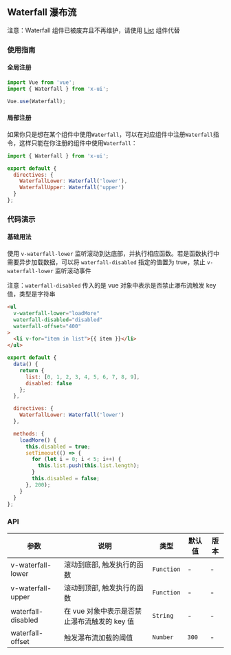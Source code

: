## Waterfall 瀑布流
注意：Waterfall 组件已被废弃且不再维护，请使用 [List](#/zh-CN/list) 组件代替

### 使用指南

#### 全局注册

```js
import Vue from 'vue';
import { Waterfall } from 'x-ui';

Vue.use(Waterfall);
```

#### 局部注册

如果你只是想在某个组件中使用`Waterfall`，可以在对应组件中注册`Waterfall`指令，这样只能在你注册的组件中使用`Waterfall`：

```js
import { Waterfall } from 'x-ui';

export default {
  directives: {
    WaterfallLower: Waterfall('lower'),
    WaterfallUpper: Waterfall('upper')
  }
};
```

### 代码演示

#### 基础用法
使用 `v-waterfall-lower` 监听滚动到达底部，并执行相应函数。若是函数执行中需要异步加载数据，可以将 `waterfall-disabled` 指定的值置为 true，禁止 `v-waterfall-lower` 监听滚动事件

注意：`waterfall-disabled` 传入的是 vue 对象中表示是否禁止瀑布流触发 key 值，类型是字符串

```html
<ul
  v-waterfall-lower="loadMore"
  waterfall-disabled="disabled"
  waterfall-offset="400"
>
  <li v-for="item in list">{{ item }}</li>
</ul>
```

```js
export default {
  data() {
    return {
      list: [0, 1, 2, 3, 4, 5, 6, 7, 8, 9],
      disabled: false
    };
  },

  directives: {
    WaterfallLower: Waterfall('lower')
  },

  methods: {
    loadMore() {
      this.disabled = true;
      setTimeout(() => {
        for (let i = 0; i < 5; i++) {
          this.list.push(this.list.length);
        }
        this.disabled = false;
      }, 200);
    }
  }
};
```

### API

| 参数 | 说明 | 类型 | 默认值 | 版本 |
|------|------|------|------|------|
| v-waterfall-lower | 滚动到底部, 触发执行的函数 | `Function` | - | - |
| v-waterfall-upper | 滚动到顶部, 触发执行的函数 | `Function` | - | - |
| waterfall-disabled | 在 vue 对象中表示是否禁止瀑布流触发的 key 值 | `String` | - | - |
| waterfall-offset | 触发瀑布流加载的阈值 | `Number` | `300` | - |
